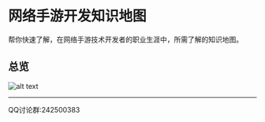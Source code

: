 # 网络手游开发知识地图
帮你快速了解，在网络手游技术开发者的职业生涯中，所需了解的知识地图。

## 总览
![alt text](https://github.com/gonglei007/GameDevMind/blob/main/exports/0.总览.png?raw=true)

----
QQ讨论群:242500383
